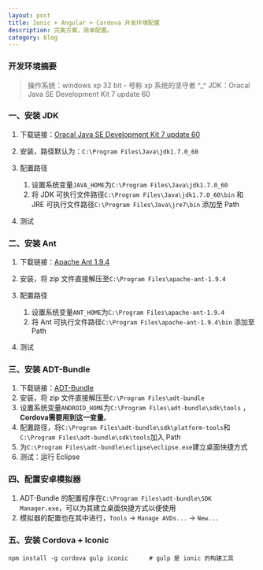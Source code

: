 ```yaml
---
layout: post
title: Ionic + Angular + Cordova 开发环境配置
description: 完美方案，简单配置。
category: blog
---
```


### 开发环境摘要

> 操作系统：windows xp 32 bit - 号称 xp 系统的坚守者 ^_^
> JDK：Oracal Java SE Development Kit 7 update 60

### 一、安装 JDK

1. 下载链接：[Oracal Java SE Development Kit 7 update 60](http://download.oracle.com/otn-pub/java/jdk/7u60-b19-demos/jdk-7u60-windows-i586-demos.zip)
2. 安装，路径默认为：``C:\Program Files\Java\jdk1.7.0_60``
3. 配置路径
    
    1. 设置系统变量``JAVA_HOME``为``C:\Program Files\Java\jdk1.7.0_60``
    2. 将 JDK 可执行文件路径``C:\Program Files\Java\jdk1.7.0_60\bin`` 和 JRE 可执行文件路径``C:\Program Files\Java\jre7\bin`` 添加至 Path
4. 测试

### 二、安装 Ant

1. 下载链接：[Apache Ant 1.9.4](http://apache.fayea.com/apache-mirror//ant/binaries/apache-ant-1.9.4-bin.zip)
2. 安装，将 zip 文件直接解压至``C:\Program Files\apache-ant-1.9.4``
3. 配置路径

    1. 设置系统变量``ANT_HOME``为``C:\Program Files\apache-ant-1.9.4``
    2. 将 Ant 可执行文件路径``C:\Program Files\apache-ant-1.9.4\bin`` 添加至 Path
4. 测试

### 三、安装 ADT-Bundle

1. 下载链接：[ADT-Bundle](http://developer.android.com/sdk/index.html)
2. 安装，将 zip 文件直接解压至``C:\Program Files\adt-bundle``
2. 设置系统变量``ANDROID_HOME``为``C:\Program Files\adt-bundle\sdk\tools`` ，**Cordova需要用到这一变量**。
3. 配置路径，将``C:\Program Files\adt-bundle\sdk\platform-tools``和``C:\Program Files\adt-bundle\sdk\tools``加入 Path
4. 为``C:\Program Files\adt-bundle\eclipse\eclipse.exe``建立桌面快捷方式
5. 测试：运行 Eclipse

### 四、配置安卓模拟器

1. ADT-Bundle 的配置程序在``C:\Program Files\adt-bundle\SDK Manager.exe``，可以为其建立桌面快捷方式以便使用
2. 模拟器的配置也在其中进行，``Tools`` -> ``Manage AVDs...`` -> ``New...``

### 五、安装 Cordova + Iconic

    npm install -g cordova gulp iconic      # gulp 是 ionic 的构建工具
    


[Beetaa]:    http://beetaa.com  "Beetaa"
